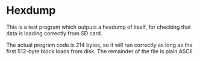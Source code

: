 # Hexdump

This is a test program which outputs a hexdump of itself, for checking that data is loading correctly from SD card.

The actual program code is 214 bytes, so it will run correctly as long as the first 512-byte block loads from disk. The remainder of the file is plain ASCII.

